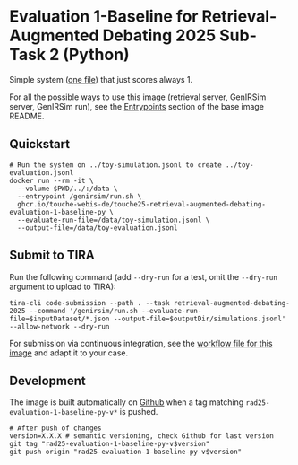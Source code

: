# Evaluation 1-Baseline for Retrieval-Augmented Debating 2025 Sub-Task 2 (Python)

Simple system ([one file](main.py)) that just scores always 1.

For all the possible ways to use this image (retrieval server, GenIRSim server, GenIRSim run), see the [Entrypoints](https://github.com/touche-webis-de/touche-code/blob/main/clef25/retrieval-augmented-debating/debating-systems/base/README.md#entrypoints) section of the base image README.

## Quickstart

```{bash}
# Run the system on ../toy-simulation.jsonl to create ../toy-evaluation.jsonl
docker run --rm -it \
  --volume $PWD/../:/data \
  --entrypoint /genirsim/run.sh \
  ghcr.io/touche-webis-de/touche25-retrieval-augmented-debating-evaluation-1-baseline-py \
  --evaluate-run-file=/data/toy-simulation.jsonl \
  --output-file=/data/toy-evaluation.jsonl
```

## Submit to TIRA

Run the following command (add `--dry-run` for a test, omit the `--dry-run` argument to upload to TIRA):

```{bash}
tira-cli code-submission --path . --task retrieval-augmented-debating-2025 --command '/genirsim/run.sh --evaluate-run-file=$inputDataset/*.json --output-file=$outputDir/simulations.jsonl' --allow-network --dry-run
```

For submission via continuous integration, see the [workflow file for this image](../../../../.github/workflows/rad25-evaluation-1-baseline-py-tira-upload.yml) and adapt it to your case.

## Development

The image is built automatically on [Github](https://github.com/touche-webis-de/touche-code/pkgs/container/touche25-retrieval-augmented-debating-evaluation-1-baseline-py) when a tag matching `rad25-evaluation-1-baseline-py-v*` is pushed.

```{bash}
# After push of changes
version=X.X.X # semantic versioning, check Github for last version
git tag "rad25-evaluation-1-baseline-py-v$version"
git push origin "rad25-evaluation-1-baseline-py-v$version"
```
